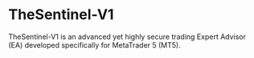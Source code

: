 # TheSentinel-V1
TheSentinel-V1 is an advanced yet highly secure trading Expert Advisor (EA) developed specifically for MetaTrader 5 (MT5).
